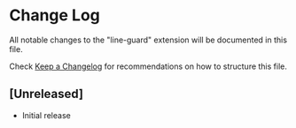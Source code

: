 # Change Log

All notable changes to the "line-guard" extension will be documented in this file.

Check [Keep a Changelog](http://keepachangelog.com/) for recommendations on how to structure this file.

## [Unreleased]

- Initial release